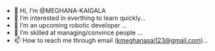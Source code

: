 - 👋 Hi, I’m @MEGHANA-KAIGALA
- 👀 I’m interested in everthing to learn quickly...
- 🌱 I’m an upcoming robotic developer ...
- 💞️ I’m skilled at managing/convince people ...
- 📫 How to reach me through email (kmeghanasai123@gmail.com)...

<!---
MEGHANA-KAIGALA/MEGHANA-KAIGALA is a ✨ special ✨ repository because its `README.md` (this file) appears on your GitHub profile.
You can click the Preview link to take a look at your changes.
--->
